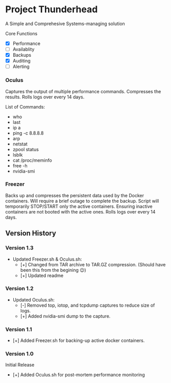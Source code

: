# Project Thunderhead
A Simple and Comprehesive Systems-managing solution

Core Functions
- [x] Performance
- [ ] Availablity
- [x] Backups
- [x] Auditing
- [ ] Alerting

### Oculus

Captures the output of multiple performance commands. Compresses the results. Rolls logs over every 14 days.

List of Commands:
- who
- last
- ip a
- ping -c 8.8.8.8
- arp
- netstat
- zpool status
- lsblk
- cat /proc/meminfo
- free -h
- nvidia-smi

### Freezer

Backs up and compresses the persistent data used by the Docker containers. Will require a brief outage to complete the backup.
Script will temporarily STOP/START only the active containers. Ensuring inactive containers are not booted with the active ones. Rolls logs over every 14 days.

## Version History

### Version 1.3
+ Updated Freezer.sh & Oculus.sh:
    + [+] Changed from TAR archive to TAR.GZ compression. 
    (Should have been this from the begining 😉)
    + [+] Updated readme

### Version 1.2
+ Updated Oculus.sh:
    + [-] Removed top, iotop, and tcpdump captures to reduce size of logs.
    + [+] Added nvidia-smi dump to the capture.

### Version 1.1
+ [+] Added Freezer.sh for backing-up active docker containers.

### Version 1.0
Initial Release
+ [+] Added Oculus.sh for post-mortem performance monitoring
